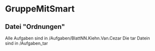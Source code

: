 # GruppeMitSmart


## Datei "Ordnungen"
Alle Aufgaben sind in /Aufgaben/BlattNN.Kiehn.Van.Cezar
Die tar Datein sind in /Aufgaben_tar

